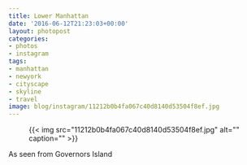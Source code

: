 ```yaml
---
title: Lower Manhattan
date: '2016-06-12T21:23:03+00:00'
layout: photopost
categories:
- photos
- instagram
tags:
- manhattan
- newyork
- cityscape
- skyline
- travel
image: blog/instagram/11212b0b4fa067c40d8140d53504f8ef.jpg
---
```


<figure class="photo photo--square">
  {{< img src="11212b0b4fa067c40d8140d53504f8ef.jpg" alt="" caption="" >}}

</figure>

As seen from Governors Island

